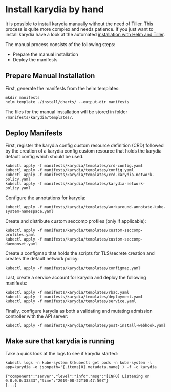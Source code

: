 # Install karydia by hand
It is possible to install karydia manually without the need of Tiller. This process is quite more complex and needs patience. If you just want to install karydia have a look at the automated [installation with Helm and Tiller](../install/README.md).

The manual process consists of the following steps:
- Prepare the manual installation
- Deploy the manifests

## Prepare Manual Installation
First, generate the manifests from the helm templates:
```
mkdir manifests
helm template ./install/charts/ --output-dir manifests
```

The files for the manual installation will be stored in folder `/manifests/karydia/templates/`.

## Deploy Manifests
First, register the karydia config custom resource definition (CRD) followed by the creation of a karydia config custom resource that holds the karydia default config which should be used.

```
kubectl apply -f manifests/karydia/templates/crd-config.yaml
kubectl apply -f manifests/karydia/templates/config.yaml
kubectl apply -f manifests/karydia/templates/crd-karydia-network-policy.yaml
kubectl apply -f manifests/karydia/templates/karydia-network-policy.yaml
```

Configure the annotations for karydia:
```
kubectl apply -f manifests/karydia/templates/workaround-annotate-kube-system-namespace.yaml
```

Create and distribute custom seccomp profiles (only if applicable):
```
kubectl apply -f manifests/karydia/templates/custom-seccomp-profiles.yaml
kubectl apply -f manifests/karydia/templates/custom-seccomp-daemonset.yaml
```

Create a configmap that holds the scripts for TLS/secrete creation and creates the default network policy:
```
kubectl apply -f manifests/karydia/templates/configmap.yaml
````

Last, create a service account for karydia and deploy the following manifests:
```
kubectl apply -f manifests/karydia/templates/rbac.yaml
kubectl apply -f manifests/karydia/templates/deployment.yaml
kubectl apply -f manifests/karydia/templates/service.yaml
```

Finally, configure karydia as both a validating and mutating admission controller with the API server:
```
kubectl apply -f manifests/karydia/templates/post-install-webhook.yaml
```

## Make sure that karydia is running
Take a quick look at the logs to see if karydia started:
```
kubectl logs -n kube-system $(kubectl get pods -n kube-system -l app=karydia -o jsonpath='{.items[0].metadata.name}') -f -c karydia

{"component":"server","level":"info","msg":"[INFO] Listening on 0.0.0.0:33333","time":"2019-08-22T10:47:50Z"}
[...]
```
